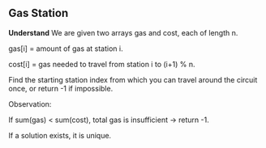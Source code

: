 ## Gas Station
**Understand**
We are given two arrays gas and cost, each of length n.

gas[i] = amount of gas at station i.

cost[i] = gas needed to travel from station i to (i+1) % n.

Find the starting station index from which you can travel around the circuit once, or return -1 if impossible.

Observation:

If sum(gas) < sum(cost), total gas is insufficient → return -1.

If a solution exists, it is unique.